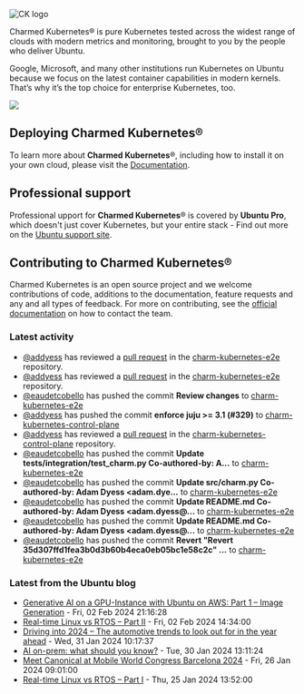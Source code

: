 ![CK logo](https://assets.ubuntu.com/v1/451d4cf4-Charmed+Kubernetes_RGB_onWhite_2022.svg)

Charmed Kubernetes® is pure Kubernetes tested across the widest range of clouds with modern metrics and monitoring, brought to you by the people who deliver Ubuntu.

Google, Microsoft, and many other institutions run Kubernetes on Ubuntu because we focus on the latest container capabilities in modern kernels. That’s why it’s the top choice for enterprise Kubernetes, too.

![](https://assets.ubuntu.com/v1/843c77b6-juju-at-a-glace.svg)

## Deploying Charmed Kubernetes®

To learn more about **Charmed Kubernetes**®, including how to install it on your own cloud, please visit the [Documentation][docs].

## Professional support

Professional upport for **Charmed Kubernetes**® is covered by **Ubuntu Pro**, which doesn't just cover Kubernetes, but your entire stack - Find out more on the [Ubuntu support site](https://ubuntu.com/support).

## Contributing to Charmed Kubernetes®

Charmed Kubernetes is an open source project and we welcome contributions of code, additions to the documentation, feature requests and any and all types of feedback. For more on contributing, see the [official documentation][get-in-touch] on how to contact the team.

<!-- LINKS -->
[docs]: https://ubuntu.com/kubernetes/docs
[get-in-touch]: https://ubuntu.com/kubernetes/docs/get-in-touch

### Latest activity

<!-- activity starts -->
 - [@addyess](https://github.com/addyess) has reviewed a [pull request](https://github.com/charmed-kubernetes/charm-kubernetes-e2e/pull/32) in the [charm-kubernetes-e2e](https://github.com/charmed-kubernetes/charm-kubernetes-e2e) repository.
 - [@addyess](https://github.com/addyess) has reviewed a [pull request](https://github.com/charmed-kubernetes/charm-kubernetes-e2e/pull/32) in the [charm-kubernetes-e2e](https://github.com/charmed-kubernetes/charm-kubernetes-e2e) repository.
 - [@eaudetcobello](https://github.com/eaudetcobello) has pushed the commit **Review changes** to [charm-kubernetes-e2e](https://github.com/charmed-kubernetes/charm-kubernetes-e2e)
 - [@addyess](https://github.com/addyess) has pushed the commit **enforce juju >= 3.1 (#329)** to [charm-kubernetes-control-plane](https://github.com/charmed-kubernetes/charm-kubernetes-control-plane)
 - [@addyess](https://github.com/addyess) has reviewed a [pull request](https://github.com/charmed-kubernetes/charm-kubernetes-control-plane/pull/329) in the [charm-kubernetes-control-plane](https://github.com/charmed-kubernetes/charm-kubernetes-control-plane) repository.
 - [@eaudetcobello](https://github.com/eaudetcobello) has pushed the commit **Update tests/integration/test_charm.py  Co-authored-by: A...** to [charm-kubernetes-e2e](https://github.com/charmed-kubernetes/charm-kubernetes-e2e)
 - [@eaudetcobello](https://github.com/eaudetcobello) has pushed the commit **Update src/charm.py  Co-authored-by: Adam Dyess <adam.dye...** to [charm-kubernetes-e2e](https://github.com/charmed-kubernetes/charm-kubernetes-e2e)
 - [@eaudetcobello](https://github.com/eaudetcobello) has pushed the commit **Update README.md  Co-authored-by: Adam Dyess <adam.dyess@...** to [charm-kubernetes-e2e](https://github.com/charmed-kubernetes/charm-kubernetes-e2e)
 - [@eaudetcobello](https://github.com/eaudetcobello) has pushed the commit **Update README.md  Co-authored-by: Adam Dyess <adam.dyess@...** to [charm-kubernetes-e2e](https://github.com/charmed-kubernetes/charm-kubernetes-e2e)
 - [@eaudetcobello](https://github.com/eaudetcobello) has pushed the commit **Revert "Revert 35d307ffd1fea3b0d3b60b4eca0eb05bc1e58c2c" ...** to [charm-kubernetes-e2e](https://github.com/charmed-kubernetes/charm-kubernetes-e2e)
<!-- activity ends -->

<!-- roadmap starts -->

<!-- roadmap ends -->

### Latest from the Ubuntu blog

<!-- blog starts -->
* [Generative AI on a GPU-Instance with Ubuntu on AWS: Part 1 &#8211; Image Generation](https://ubuntu.com//blog/genai-on-ubuntu-on-aws-image-generation) - Fri, 02 Feb 2024 21:16:28 
* [Real-time Linux vs RTOS &#8211; Part II](https://ubuntu.com//blog/real-time-linux-vs-rtos-2) - Fri, 02 Feb 2024 14:34:00 
* [Driving into 2024 – The automotive trends to look out for in the year ahead](https://ubuntu.com//blog/driving-into-2024-the-automotive-trends-to-look-out-for-in-the-year-ahead) - Wed, 31 Jan 2024 10:17:37 
* [AI on-prem: what should you know?](https://ubuntu.com//blog/ai-on-prem) - Tue, 30 Jan 2024 13:11:24 
* [Meet Canonical at Mobile World Congress Barcelona 2024](https://ubuntu.com//blog/canonical-at-mwc-barcelona-2024) - Fri, 26 Jan 2024 09:01:00 
* [Real-time Linux vs RTOS &#8211; Part I](https://ubuntu.com//blog/real-time-linux-vs-rtos) - Thu, 25 Jan 2024 13:52:00 
<!-- blog ends -->
